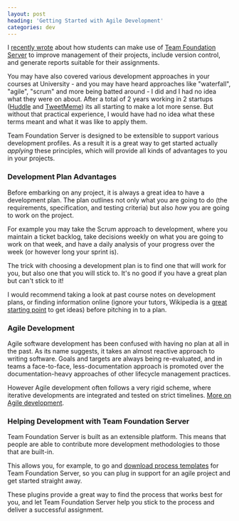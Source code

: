 ```yaml
---
layout: post
heading: 'Getting Started with Agile Development'
categories: dev
---
```


I [recently wrote](/on-engineering/microsoft/team-foundation-server-for-students/) about how students can make use of [Team Foundation Server](http://msdn.microsoft.com/en-us/teamsystem/dd408382.aspx) to improve management of their projects, include version control, and generate reports suitable for their assignments.

You may have also covered various development approaches in your courses at University - and you may have heard approaches like "waterfall", "agile", "scrum" and more being batted around - I did and I had no idea what they were on about. After a total of 2 years working in 2 startups ([Huddle](http://huddle.net) and [TweetMeme](http://tweetmeme.com)) its all starting to make a lot more sense. But without that practical experience, I would have had no idea what these terms meant and what it was like to apply them.

Team Foundation Server is designed to be extensible to support various development profiles. As a result it is a great way to get started actually *applying* these principles, which will provide all kinds of advantages to you in your projects.

### Development Plan Advantages

Before embarking on any project, it is always a great idea to have a development plan. The plan outlines not only what you are going to do (the requirements, specification, and testing criteria) but also *how* you are going to work on the project.

For example you may take the Scrum approach to development, where you maintain a ticket backlog, take decisions weekly on what you are going to work on that week, and have a daily analysis of your progress over the week (or however long your sprint is).

The trick with choosing a development plan is to find one that will work for you, but also one that you will stick to. It's no good if you have a great plan but can't stick to it!

I would recommend taking a look at past course notes on development plans, or finding information online (ignore your tutors, Wikipedia is a [great starting point](http://en.wikipedia.org/wiki/Software_development_methodology) to get ideas) before pitching in to a plan.

### Agile Development

Agile software development has been confused with having no plan at all in the past. As its name suggests, it takes an almost reactive approach to writing software. Goals and targets are always being re-evaluated, and in teams a face-to-face, less-documentation approach is promoted over the documentation-heavy approaches of other lifecycle management practices.

However Agile development often follows a very rigid scheme, where iterative developments are integrated and tested on strict timelines. [More on Agile development](http://en.wikipedia.org/wiki/Agile_development).

### Helping Development with Team Foundation Server

Team Foundation Server is built as an extensible platform. This means that people are able to contribute more development methodologies to those that are built-in.

This allows you, for example, to go and [download process templates](http://msdn.microsoft.com/en-us/teamsystem/aa718795.aspx) for Team Foundation Server, so you can plug in support for an agile project and get started straight away.

These plugins provide a great way to find the process that works best for you, and let Team Foundation Server help you stick to the process and deliver a successful assignment.
